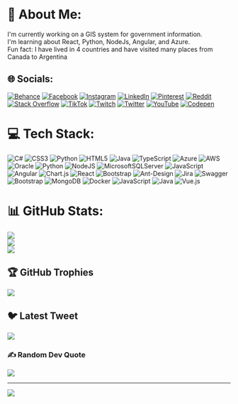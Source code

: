 # 💫 About Me:
I'm currently working on a GIS system for government information.<br>I'm learning about React, Python, NodeJs, Angular, and Azure.<br>Fun fact: I have lived in 4 countries and have visited many places from Canada to Argentina


## 🌐 Socials:
[![Behance](https://img.shields.io/badge/Behance-1769ff?logo=behance&logoColor=white)](https://behance.net/carlosnioso) [![Facebook](https://img.shields.io/badge/Facebook-%231877F2.svg?logo=Facebook&logoColor=white)](https://facebook.com/sqsandres) [![Instagram](https://img.shields.io/badge/Instagram-%23E4405F.svg?logo=Instagram&logoColor=white)](https://instagram.com/sqsandres) [![LinkedIn](https://img.shields.io/badge/LinkedIn-%230077B5.svg?logo=linkedin&logoColor=white)](https://linkedin.com/in/sqsandres) [![Pinterest](https://img.shields.io/badge/Pinterest-%23E60023.svg?logo=Pinterest&logoColor=white)](https://pinterest.com/sqsandres) [![Reddit](https://img.shields.io/badge/Reddit-%23FF4500.svg?logo=Reddit&logoColor=white)](https://reddit.com/user/sqsandres) [![Stack Overflow](https://img.shields.io/badge/-Stackoverflow-FE7A16?logo=stack-overflow&logoColor=white)](https://stackoverflow.com/users/sqsandres) [![TikTok](https://img.shields.io/badge/TikTok-%23000000.svg?logo=TikTok&logoColor=white)](https://tiktok.com/@sqsandres) [![Twitch](https://img.shields.io/badge/Twitch-%239146FF.svg?logo=Twitch&logoColor=white)](https://twitch.tv/sqsandres) [![Twitter](https://img.shields.io/badge/Twitter-%231DA1F2.svg?logo=Twitter&logoColor=white)](https://twitter.com/sqsandres) [![YouTube](https://img.shields.io/badge/YouTube-%23FF0000.svg?logo=YouTube&logoColor=white)](https://youtube.com/@sqsandres) [![Codepen](https://img.shields.io/badge/Codepen-000000?style=for-the-badge&logo=codepen&logoColor=white)](https://codepen.io/sqsandres) 

# 💻 Tech Stack:
![C#](https://img.shields.io/badge/c%23-%23239120.svg?style=for-the-badge&logo=c-sharp&logoColor=white) ![CSS3](https://img.shields.io/badge/css3-%231572B6.svg?style=for-the-badge&logo=css3&logoColor=white) ![Python](https://img.shields.io/badge/python-3670A0?style=for-the-badge&logo=python&logoColor=ffdd54) ![HTML5](https://img.shields.io/badge/html5-%23E34F26.svg?style=for-the-badge&logo=html5&logoColor=white) ![Java](https://img.shields.io/badge/java-%23ED8B00.svg?style=for-the-badge&logo=java&logoColor=white) ![TypeScript](https://img.shields.io/badge/typescript-%23007ACC.svg?style=for-the-badge&logo=typescript&logoColor=white) ![Azure](https://img.shields.io/badge/azure-%230072C6.svg?style=for-the-badge&logo=azure-devops&logoColor=white) ![AWS](https://img.shields.io/badge/AWS-%23FF9900.svg?style=for-the-badge&logo=amazon-aws&logoColor=white) ![Oracle](https://img.shields.io/badge/Oracle-F80000?style=for-the-badge&logo=oracle&logoColor=white) ![Python](https://img.shields.io/badge/python-3670A0?style=for-the-badge&logo=python&logoColor=ffdd54) ![NodeJS](https://img.shields.io/badge/node.js-6DA55F?style=for-the-badge&logo=node.js&logoColor=white) ![MicrosoftSQLServer](https://img.shields.io/badge/Microsoft%20SQL%20Sever-CC2927?style=for-the-badge&logo=microsoft%20sql%20server&logoColor=white) ![JavaScript](https://img.shields.io/badge/javascript-%23323330.svg?style=for-the-badge&logo=javascript&logoColor=%23F7DF1E) ![Angular](https://img.shields.io/badge/angular-%23DD0031.svg?style=for-the-badge&logo=angular&logoColor=white) ![Chart.js](https://img.shields.io/badge/chart.js-F5788D.svg?style=for-the-badge&logo=chart.js&logoColor=white) ![React](https://img.shields.io/badge/react-%2320232a.svg?style=for-the-badge&logo=react&logoColor=%2361DAFB) ![Bootstrap](https://img.shields.io/badge/bootstrap-%23563D7C.svg?style=for-the-badge&logo=bootstrap&logoColor=white) ![Ant-Design](https://img.shields.io/badge/-AntDesign-%230170FE?style=for-the-badge&logo=ant-design&logoColor=white) ![Jira](https://img.shields.io/badge/jira-%230A0FFF.svg?style=for-the-badge&logo=jira&logoColor=white) ![Swagger](https://img.shields.io/badge/-Swagger-%23Clojure?style=for-the-badge&logo=swagger&logoColor=white) ![Bootstrap](https://img.shields.io/badge/bootstrap-%23563D7C.svg?style=for-the-badge&logo=bootstrap&logoColor=white) ![MongoDB](https://img.shields.io/badge/MongoDB-%234ea94b.svg?style=for-the-badge&logo=mongodb&logoColor=white) ![Docker](https://img.shields.io/badge/docker-%230db7ed.svg?style=for-the-badge&logo=docker&logoColor=white) ![JavaScript](https://img.shields.io/badge/javascript-%23323330.svg?style=for-the-badge&logo=javascript&logoColor=%23F7DF1E) ![Java](https://img.shields.io/badge/java-%23ED8B00.svg?style=for-the-badge&logo=java&logoColor=white) ![Vue.js](https://img.shields.io/badge/vuejs-%2335495e.svg?style=for-the-badge&logo=vuedotjs&logoColor=%234FC08D)
# 📊 GitHub Stats:
![](https://github-readme-stats.vercel.app/api?username=sqsandres&theme=dark&hide_border=false&include_all_commits=true&count_private=true)<br/>
![](https://github-readme-streak-stats.herokuapp.com/?user=sqsandres&theme=dark&hide_border=false)<br/>
![](https://github-readme-stats.vercel.app/api/top-langs/?username=sqsandres&theme=dark&hide_border=false&include_all_commits=true&count_private=true&layout=compact)

## 🏆 GitHub Trophies
![](https://github-profile-trophy.vercel.app/?username=sqsandres&theme=radical&no-frame=false&no-bg=true&margin-w=4)

## 🐦 Latest Tweet
[![](https://gtce.itsvg.in/api?username=sqsandres)](https://github.com/VishwaGauravIn/github-twitter-card-embed)

### ✍️ Random Dev Quote
![](https://quotes-github-readme.vercel.app/api?type=horizontal&theme=radical)

---
[![](https://visitcount.itsvg.in/api?id=sqsandres&icon=6&color=6)](https://visitcount.itsvg.in)

<!-- Proudly created with GPRM ( https://gprm.itsvg.in ) -->
